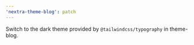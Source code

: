 ```yaml
---
'nextra-theme-blog': patch
---
```


Switch to the dark theme provided by `@tailwindcss/typography` in theme-blog.
